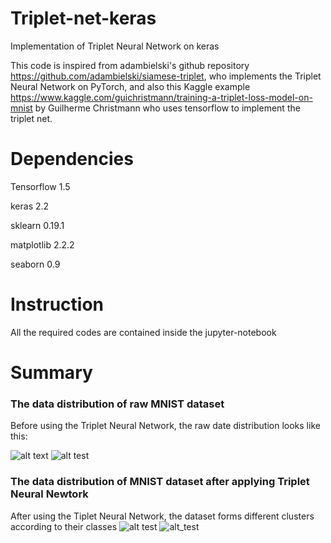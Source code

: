 # Triplet-net-keras
Implementation of Triplet Neural Network on keras

This code is inspired from adambielski's github repository https://github.com/adambielski/siamese-triplet, who implements the Triplet Neural Network on PyTorch, and also this Kaggle example https://www.kaggle.com/guichristmann/training-a-triplet-loss-model-on-mnist by Guilherme Christmann who uses tensorflow to implement the triplet net.

# Dependencies
Tensorflow 1.5

keras 2.2

sklearn 0.19.1

matplotlib 2.2.2

seaborn 0.9

# Instruction
All the required codes are contained inside the jupyter-notebook

# Summary

### The data distribution of raw MNIST dataset
Before using the Triplet Neural Network, the raw date distribution looks like this:

![alt text](https://raw.githubusercontent.com/KinWaiCheuk/Triplet-net-keras/master/train_before.png)
![alt test](https://raw.githubusercontent.com/KinWaiCheuk/Triplet-net-keras/master/test_before.png)

### The data distribution of MNIST dataset after applying Triplet Neural Newtork
After using the Tiplet Neural Network, the dataset forms different clusters according to their classes
![alt test](https://raw.githubusercontent.com/KinWaiCheuk/Triplet-net-keras/master/train_after.png)
![alt_test](https://raw.githubusercontent.com/KinWaiCheuk/Triplet-net-keras/master/test_after.png)
